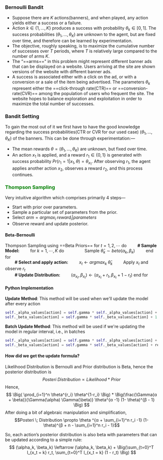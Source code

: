 ### Bernoulli Bandit
- Suppose there are $K$ actions(banners), and when played, any action yields either a success or a failure. 
- Action $k \in \{1, ..., K\}$ produces a success with probability $θ_k \in [0, 1]$. The success probabilities $(θ_1, ..., θ_K)$ are unknown to the agent, but are fixed over time, and therefore can be learned by experimentation. 
- The objective, roughly speaking, is to maximize the cumulative number of successes over $T$ periods, where $T$ is relatively large compared to the number of arms $K$.
- The “==arms==" in this problem might represent different banner ads that can be displayed on a website. Users arriving at the site are shown versions of the website with different banner ads. 
- A success is associated either with a click on the ad, or with a conversion or a sale of the item being advertised. The parameters $θ_k$ represent either the ==click-through rate(CTR)== or ==conversion-rate(CVR)== among the population of users who frequent the site. The website hopes to balance exploration and exploitation in order to maximize the total number of successes.

### Bandit Setting
To gain the most out of it we first have to have the good knowledge regarding the success probabilities(CTR or CVR for our used case) $(θ_1, ..., θ_K)$ of the banners. This can be done through experimentation:—
- The mean rewards $θ = (θ_1, ..., θ_K)$ are unknown, but fixed over time.
- An action $x_1$ is applied, and a reward $r_1 \in \{0, 1\}$ is generated with success probability $Pr(r_1 = 1|x_1, θ) = θ_{x_1}$. After observing $r_1$, the agent applies another action $x_2$, observes a reward $r_2$, and this process continues.

### <font color="Green">Thompson Sampling</font>
Very intuitive algorithm which comprises primarily 4 steps—
- Start with prior over parameters.
- Sample a particular set of parameters from the prior.
- Select $arm = arg max_i \; reward_i \vert parameters$
- Observe reward and update posterior.

#### Beta-Bernoulli
Thompson Sampling using ==Beta Priors==
for $t=1,2, \cdots$ do
	$\qquad$__# Sample Model:__
	$\qquad$for $k=1, \cdots, K$ do
		$\qquad \qquad$Sample $\hat{\theta}_k \sim beta(\alpha_k, \beta_k)$
	$\qquad$end for 
	\
	$\qquad$__# Select and apply action:__
	$\qquad x_t \leftarrow argmax_k \; \hat{\theta}_k$
	$\qquad$Apply $x_t$ and observe $r_t$
	\
	$\qquad$__# Update Distribution:__
	$\qquad (\alpha_{x_t}, \beta_{x_t}) \leftarrow (\alpha_{x_t} +r_t, \beta_{x_t} + 1 - r_t)$
end for

#### Python Implementation
__Update Method__: This method will be used when we'll update the model after every action
```python
self._alpha_values[action] = self.gamma * self._alpha_values[action] + reward  
self._beta_values[action] = self.gamma * self._beta_values[action] + 1 - reward
```

__Batch Update Method__: This method will be used if we're updating the model in regular interval, i.e., in batches
```python
self._alpha_values[action] = self.gamma * self._alpha_values[action] + reward[0]  
self._beta_values[action] = self.gamma * self._beta_values[action] + reward[1]
```



#### How did we get the update formula?
Likelihood Distribution is Bernoulli and Prior distribution is Beta, hence the posterior distribution is 
$$ Posteri \; Distribution \propto Likelihood * Prior $$
Hence, 
$$ \Big( \prod_{i=1}^n \theta^{r_i} \theta^{1-r_i} \Big) * \Big(\frac{\Gamma(α + \beta)}{\Gamma(\alpha) \Gamma(\beta)} \theta^{α -1} (1- \theta)^{β - 1} \Big)  $$
After doing a bit of algebraic manipulation and simplification, 
$$Posteri \; Distribution \propto \theta ^{α + \sum_{i=1}^n r_i -1} (1-\theta)^{β + n - \sum_{i=1}^n r_i - 1}$$

So, each action’s posterior distribution is also beta with parameters that can be updated according to a simple rule:
$$ (\alpha_k, \beta_k) \leftarrow (\alpha_k, \beta_k) + \Big(\sum_{t=0}^T I_{x_t = k} r_t, \sum_{t=0}^T I_{x_t = k} (1 - r_t) \Big) $$